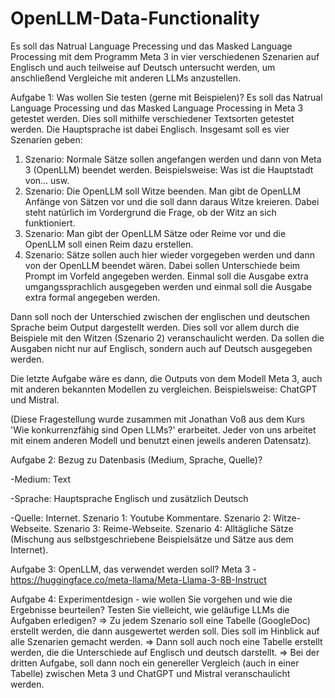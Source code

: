 # OpenLLM-Data-Functionality
Es soll das Natrual Language Precessing und das Masked Language Processing mit dem Programm Meta 3 in vier verschiedenen Szenarien auf Englisch und auch teilweise auf Deutsch untersucht werden, um anschließend Vergleiche mit anderen LLMs anzustellen.

Aufgabe 1: Was wollen Sie testen (gerne mit Beispielen)?
Es soll das Natrual Language Processing und das Masked Language Processing in Meta 3 getestet werden. Dies soll mithilfe verschiedener Textsorten getestet werden. Die Hauptsprache ist dabei Englisch. Insgesamt soll es vier Szenarien geben:
1. Szenario: Normale Sätze sollen angefangen werden und dann von Meta 3 (OpenLLM) beendet werden. Beispielsweise: Was ist die Hauptstadt von... usw. 
2. Szenario: Die OpenLLM soll Witze beenden. Man gibt de OpenLLM Anfänge von Sätzen vor und die soll dann daraus Witze kreieren. Dabei steht natürlich im Vordergrund die Frage, ob der Witz an sich funktioniert. 
3. Szenario: Man gibt der OpenLLM Sätze oder Reime vor und die OpenLLM soll einen Reim dazu erstellen. 
4. Szenario: Sätze sollen auch hier wieder vorgegeben werden und dann von der OpenLLM beendet wären. Dabei sollen Unterschiede beim Prompt im Vorfeld angegeben werden. Einmal soll die Ausgabe extra umgangssprachlich ausgegeben werden und einmal soll die Ausgabe extra formal angegeben werden.
  
Dann soll noch der Unterschied zwischen der englischen und deutschen Sprache beim Output dargestellt werden. Dies soll vor allem durch die Beispiele mit den Witzen (Szenario 2) veranschaulicht werden. Da sollen die Ausgaben nicht nur auf Englisch, sondern auch auf Deutsch ausgegeben werden.

Die letzte Aufgabe wäre es dann, die Outputs von dem Modell Meta 3, auch mit anderen bekannten Modellen zu vergleichen. Beispielsweise: ChatGPT und Mistral.

(Diese Fragestellung wurde zusammen mit Jonathan Voß aus dem Kurs 'Wie konkurrenzfähig sind Open LLMs?' erarbeitet. Jeder von uns arbeitet mit einem anderen Modell und benutzt einen jeweils anderen Datensatz).

Aufgabe 2: Bezug zu Datenbasis (Medium, Sprache, Quelle)?

 -Medium: Text

 -Sprache: Hauptsprache Englisch und zusätzlich Deutsch

 -Quelle: Internet. Szenario 1: Youtube Kommentare. Szenario 2: Witze-Webseite. Szenario 3: Reime-Webseite. Szenario 4: Alltägliche Sätze (Mischung aus selbstgeschriebene Beispielsätze und Sätze aus dem Internet).

Aufgabe 3: OpenLLM, das verwendet werden soll?
  Meta 3 - https://huggingface.co/meta-llama/Meta-Llama-3-8B-Instruct

Aufgabe 4: Experimentdesign - wie wollen Sie vorgehen und wie die Ergebnisse beurteilen? Testen Sie vielleicht, wie geläufige LLMs die Aufgaben erledigen?
=> Zu jedem Szenario soll eine Tabelle (GoogleDoc) erstellt werden, die dann ausgewertet werden soll. Dies soll im Hinblick auf alle Szenarien gemacht werden.
=> Dann soll auch noch eine Tabelle erstellt werden, die die Unterschiede auf Englisch und deutsch darstellt.
=> Bei der dritten Aufgabe, soll dann noch ein genereller Vergleich (auch in einer Tabelle) zwischen Meta 3 und ChatGPT und Mistral veranschaulicht werden.

